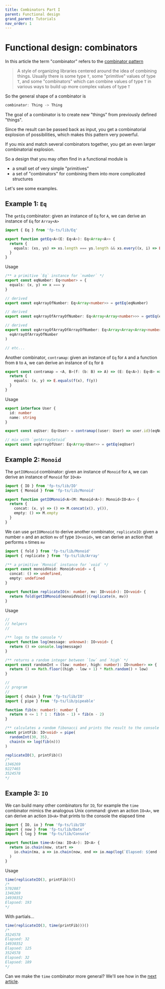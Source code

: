 ```yaml
---
title: Combinators Part I
parent: Functional design
grand_parent: Tutorials
nav_order: 1
---
```


# Functional design: combinators

In this article the term "combinator" refers to the [combinator pattern](https://wiki.haskell.org/Combinator)

> A style of organizing libraries centered around the idea of combining things. Usually there is some type `T`, some "primitive" values of type `T`, and some "combinators" which can combine values of type `T` in various ways to build up more complex values of type `T`

So the general shape of a combinator is

```ts
combinator: Thing -> Thing
```

The goal of a combinator is to create new "things" from previously defined "things".

Since the result can be passed back as input, you get a combinatorial explosion of possibilities, which makes this pattern very powerful.

If you mix and match several combinators together, you get an even larger combinatorial explosion.

So a design that you may often find in a functional module is

- a small set of very simple "primitives"
- a set of "combinators" for combining them into more complicated structures

Let's see some examples.

## Example 1: `Eq`

The `getEq` combinator: given an instance of `Eq` for `A`, we can derive an instance of `Eq` for `Array<A>`

```ts
import { Eq } from 'fp-ts/lib/Eq'

export function getEq<A>(E: Eq<A>): Eq<Array<A>> {
  return {
    equals: (xs, ys) => xs.length === ys.length && xs.every((x, i) => E.equals(x, ys[i]))
  }
}
```

Usage

```ts
/** a primitive `Eq` instance for `number` */
export const eqNumber: Eq<number> = {
  equals: (x, y) => x === y
}

// derived
export const eqArrayOfNumber: Eq<Array<number>> = getEq(eqNumber)

// derived
export const eqArrayOfArrayOfNumber: Eq<Array<Array<number>>> = getEq(eqArrayOfNumber)

// derived
export const eqArrayOfArrayOfArrayOfNumber: Eq<Array<Array<Array<number>>>> = getEq(
  eqArrayOfArrayOfNumber
)

// etc...
```

Another combinator, `contramap`: given an instance of `Eq` for `A` and a function from `B` to `A`, we can derive an instance of `Eq` for `B`

```ts
export const contramap = <A, B>(f: (b: B) => A) => (E: Eq<A>): Eq<B> => {
  return {
    equals: (x, y) => E.equals(f(x), f(y))
  }
}
```

Usage

```ts
export interface User {
  id: number
  name: string
}

export const eqUser: Eq<User> = contramap((user: User) => user.id)(eqNumber)

// mix with `getArraySetoid`
export const eqArrayOfUser: Eq<Array<User>> = getEq(eqUser)
```

## Example 2: `Monoid`

The `getIOMonoid` combinator: given an instance of `Monoid` for `A`, we can derive an instance of `Monoid` for `IO<A>`

```ts
import { IO } from 'fp-ts/lib/IO'
import { Monoid } from 'fp-ts/lib/Monoid'

export function getIOMonoid<A>(M: Monoid<A>): Monoid<IO<A>> {
  return {
    concat: (x, y) => () => M.concat(x(), y()),
    empty: () => M.empty
  }
}
```

We can use `getIOMonoid` to derive another combinator, `replicateIO`: given a number `n` and an action `mv` of type `IO<void>`, we can derive an action that performs `n` times `mv`

```ts
import { fold } from 'fp-ts/lib/Monoid'
import { replicate } from 'fp-ts/lib/Array'

/** a primitive `Monoid` instance for `void` */
export const monoidVoid: Monoid<void> = {
  concat: () => undefined,
  empty: undefined
}

export function replicateIO(n: number, mv: IO<void>): IO<void> {
  return fold(getIOMonoid(monoidVoid))(replicate(n, mv))
}
```

Usage

```ts
//
// helpers
//

/** logs to the console */
export function log(message: unknown): IO<void> {
  return () => console.log(message)
}

/** returns a random integer between `low` and `high` */
export const randomInt = (low: number, high: number): IO<number> => {
  return () => Math.floor((high - low + 1) * Math.random() + low)
}

//
// program
//
import { chain } from 'fp-ts/lib/IO'
import { pipe } from 'fp-ts/lib/pipeable'

function fib(n: number): number {
  return n <= 1 ? 1 : fib(n - 1) + fib(n - 2)
}

/** calculates a random fibonacci and prints the result to the console */
const printFib: IO<void> = pipe(
  randomInt(30, 35),
  chain(n => log(fib(n)))
)

replicateIO(3, printFib)()
/*
1346269
9227465
3524578
*/
```

## Example 3: `IO`

We can build many other combinators for `IO`, for example the `time` combinator mimics the analogous Unix command: given an action `IO<A>`, we can derive an action `IO<A>` that prints to the console the elapsed time

```ts
import { IO, io } from 'fp-ts/lib/IO'
import { now } from 'fp-ts/lib/Date'
import { log } from 'fp-ts/lib/Console'

export function time<A>(ma: IO<A>): IO<A> {
  return io.chain(now, start =>
    io.chain(ma, a => io.chain(now, end => io.map(log(`Elapsed: ${end - start}`), () => a)))
  )
}
```

Usage

```ts
time(replicateIO(3, printFib))()
/*
5702887
1346269
14930352
Elapsed: 193
*/
```

With partials...

```ts
time(replicateIO(3, time(printFib)))()
/*
3524578
Elapsed: 32
14930352
Elapsed: 125
3524578
Elapsed: 32
Elapsed: 189
*/
```

Can we make the `time` combinator more general? We'll see how in the [next article](./combinators-part-II.md).
